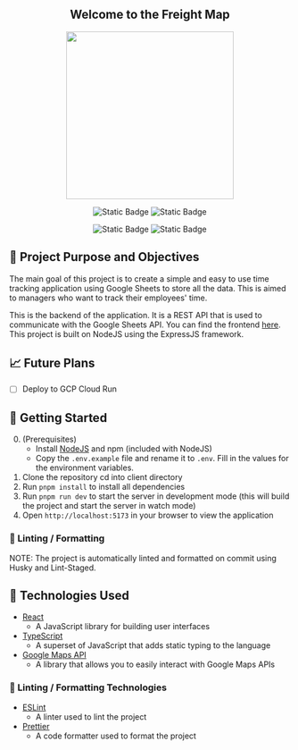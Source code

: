 
<div align="center">

## Welcome to the Freight Map

<img src="demo.gif" width="full" height="300" />

![Static Badge][NodeJS_Badge]
![Static Badge][TypeScript_Badge]

![Static Badge][ESLint_Badge]
![Static Badge][Prettier_Badge]

</div>

## :star2: Project Purpose and Objectives

The main goal of this project is to create a simple and easy to use time tracking application using Google Sheets to store all the data. This is aimed to managers who want to track their employees' time.

This is the backend of the application. It is a REST API that is used to communicate with the Google Sheets API. You can find the frontend [here](https://github.com/Madeeha-Anjum/timeey-time-client). This project is built on NodeJS using the ExpressJS framework.

## :chart_with_upwards_trend: Future Plans

- [ ] Deploy to GCP Cloud Run

## :sunrise: Getting Started

0. (Prerequisites)
   - Install [NodeJS](https://nodejs.org/en/download/) and npm (included with NodeJS)
   - Copy the `.env.example` file and rename it to `.env`. Fill in the values for the environment variables.
1. Clone the repository cd into client directory
2. Run `pnpm install` to install all dependencies
3. Run `pnpm run dev` to start the server in development mode (this will build the project and start the server in watch mode)
4. Open `http://localhost:5173` in your browser to view the application

### :broom: Linting / Formatting

NOTE: The project is automatically linted and formatted on commit using Husky and Lint-Staged.

## :eyes: Technologies Used

- [React](https://reactjs.org/)
  - A JavaScript library for building user interfaces
- [TypeScript](https://www.typescriptlang.org/)
  - A superset of JavaScript that adds static typing to the language
- [Google Maps API]( https://developers.google.com/maps/documentation/javascript/overview)
  - A library that allows you to easily interact with Google Maps APIs

### :broom: Linting / Formatting Technologies

- [ESLint](https://eslint.org/)
  - A linter used to lint the project
- [Prettier](https://prettier.io/)
  - A code formatter used to format the project

[NodeJS_Badge]: https://img.shields.io/badge/node.js-339933?style=for-the-badge&logo=node.js&logoColor=white
[TypeScript_Badge]: https://img.shields.io/badge/typescript-3178C6?style=for-the-badge&logo=typescript&logoColor=white
[ESLint_Badge]: https://img.shields.io/badge/eslint-3A33D1?style=for-the-badge&logo=eslint&logoColor=white
[Prettier_Badge]: https://img.shields.io/badge/prettier-1A2C34?style=for-the-badge&logo=prettier&logoColor=F7BA3E
